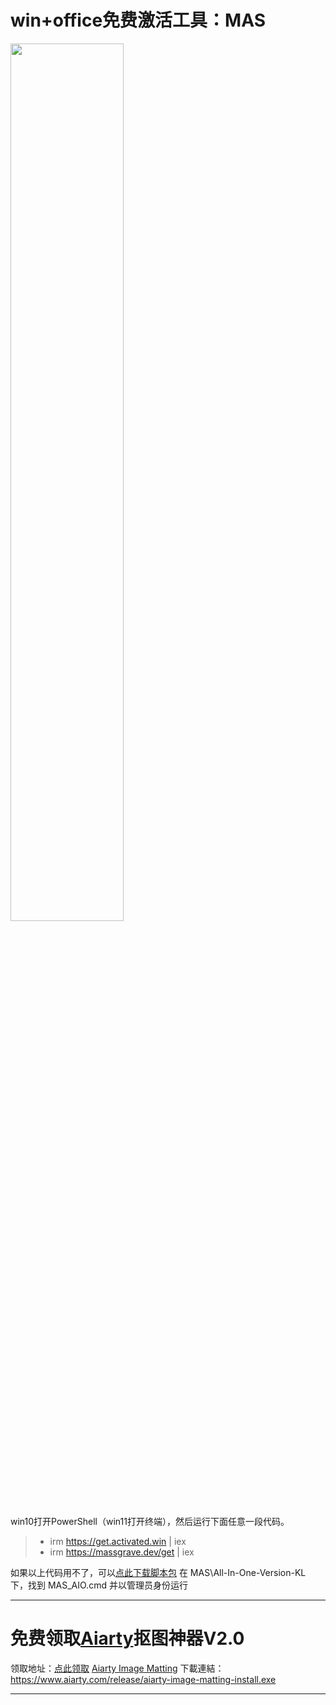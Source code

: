 # win+office免费激活工具：MAS
<img src="https://github.com/user-attachments/assets/a9c3f3dc-772b-4867-b954-7624865e08d7" width="60%">

win10打开PowerShell（win11打开终端），然后运行下面任意一段代码。
> - irm https://get.activated.win | iex
> - irm https://massgrave.dev/get | iex

如果以上代码用不了，可以[点此下载脚本包](https://wwom.lanzouq.com/iLzH42t562ch)
在 MAS\All-In-One-Version-KL 下，找到 MAS_AIO.cmd 并以管理员身份运行


 --- 
# 免费领取[Aiarty](FCDRA-FZHXW-EGGYZ-Z2THR)抠图神器V2.0
领取地址：[点此领取](https://www.aiarty.com/zh/ai-photography-guide/?ttref=2503-aim-oth-dp-fuli-ocy) 
[Aiarty Image Matting](序號) 下載連結：https://www.aiarty.com/release/aiarty-image-matting-install.exe


--- 